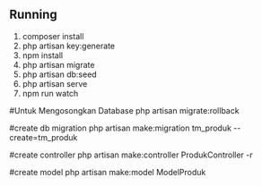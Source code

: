 ## Running
1. composer install 
2. php artisan key:generate
3. npm install
4. php artisan migrate
5. php artisan db:seed
6. php artisan serve
7. npm run watch



#Untuk Mengosongkan Database
php artisan migrate:rollback 


#create db migration
php artisan make:migration tm_produk --create=tm_produk

#create controller
php artisan make:controller ProdukController -r

#create model
php artisan make:model ModelProduk


